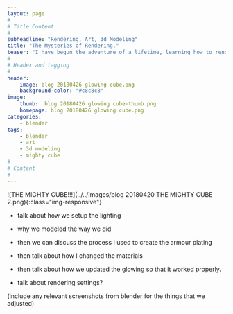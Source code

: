 ```yaml
---
layout: page
#
# Title Content
#
subheadline: "Rendering, Art, 3d Modeling"
title: "The Mysteries of Rendering."
teaser: "I have begun the adventure of a lifetime, learning how to render things nicely in CGI, this is my first render attempt..."
#
# Header and tagging
#
header:
    image: blog 20180426 glowing cube.png
    background-color: "#c8c8c8"
image:
    thumb:  blog 20180426 glowing cube-thumb.png
    homepage: blog 20180426 glowing cube.png 
categories:
    - blender
tags:
    - blender
    - art
    - 3d modeling
    - mighty cube
#
# Content
#
---
```

![THE MIGHTY CUBE!!!](../../images/blog 20180420 THE MIGHTY CUBE 2.png){:class="img-responsive"}

- talk about how we setup the lighting
- why we modeled the way we did

- then we can discuss the process I used to create the armour plating
- then talk about how I changed the materials
- then talk about how we updated the glowing so that it worked properly.

- talk about rendering settings?

(include any relevant screenshots from blender for the things that we adjusted)